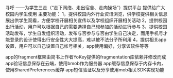 寻呼
——为学生三走（“走下网络、走出宿舍、走向操场”）提供平台
提供给广大校园内学生使用
主要功能：
1，提供校园内外行业资讯浏览，供学校提供相关信息展出供学生观看，方便学校开展相关宣传以及学校组织开展相关活动
2，提供校园出行活动，用户可以根据自己的需要选择自己想参加的活动进行参与
3，提供校园活动发布，学生自发组织活动，发布与否参与与否由学生自己决定，而用手机号才能登录的设计使得出行安全性大大提高，难以被不法分子所利用
4，提供相关app设置，用户可以自己设置自己帐号相关，app使用偏好，分享该软件等等

app的fragment框架由简书上作者YoKey提供的fragmentation库依赖并修改而成
app验证信息保存在云端，使用bmob作为服务器
app缓存信息保存于内存卡内，使用SharedPreferences缓存
app短信验证以及分享使用mob相关SDK实现功能